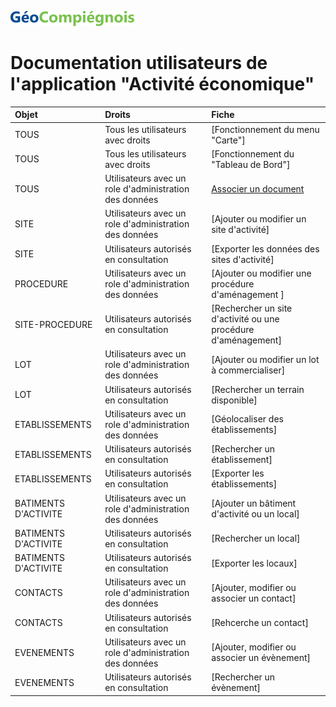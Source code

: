![picto](https://github.com/sigagglocompiegne/orga_gest_igeo/blob/master/doc/img/geocompiegnois_2020_reduit_v2.png)

# Documentation utilisateurs de l'application "Activité économique" #

|Objet|Droits|Fiche|
|:---|:---|:---|
|TOUS|Tous les utilisateurs avec droits|[Fonctionnement du menu "Carte"]|
|TOUS|Tous les utilisateurs avec droits|[Fonctionnement du "Tableau de Bord"]|
|TOUS|Utilisateurs avec un role d'administration des données|[Associer un document]([app/doc_user_eco_contact_rech.md](https://geo.compiegnois.fr/portail/index.php/2020/06/09/comment-gerer-les-documents-lies/))|
|SITE|Utilisateurs avec un role d'administration des données|[Ajouter ou modifier un site d'activité]|
|SITE|Utilisateurs autorisés en consultation|[Exporter les données des sites d'activité]|
|PROCEDURE|Utilisateurs avec un role d'administration des données|[Ajouter ou modifier une procédure d'aménagement ]|
|SITE-PROCEDURE|Utilisateurs autorisés en consultation|[Rechercher un site d'activité ou une procédure d'aménagement]|
|LOT|Utilisateurs avec un role d'administration des données|[Ajouter ou modifier un lot à commercialiser]|
|LOT|Utilisateurs autorisés en consultation|[Rechercher un terrain disponible]|
|ETABLISSEMENTS|Utilisateurs avec un role d'administration des données|[Géolocaliser des établissements]|
|ETABLISSEMENTS|Utilisateurs autorisés en consultation|[Rechercher un établissement]|
|ETABLISSEMENTS|Utilisateurs autorisés en consultation|[Exporter les établissements]|
|BATIMENTS D'ACTIVITE|Utilisateurs avec un role d'administration des données|[Ajouter un bâtiment d'activité ou un local]|
|BATIMENTS D'ACTIVITE|Utilisateurs autorisés en consultation|[Rechercher un local]|
|BATIMENTS D'ACTIVITE|Utilisateurs autorisés en consultation|[Exporter les locaux]|
|CONTACTS|Utilisateurs avec un role d'administration des données|[Ajouter, modifier ou associer un contact]|
|CONTACTS|Utilisateurs autorisés en consultation|[Rehcerche un contact]|
|EVENEMENTS|Utilisateurs avec un role d'administration des données|[Ajouter, modifier ou associer un évènement]|
|EVENEMENTS|Utilisateurs autorisés en consultation|[Rechercher un évènement]|




